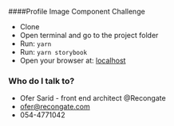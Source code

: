 ####Profile Image Component Challenge
* Clone
* Open terminal and go to the project folder
* Run: `yarn`
* Run: `yarn storybook`
* Open your browser at: [localhost](http://localhost:9009/)

### Who do I talk to? ###

* Ofer Sarid - front end architect @Recongate
* ofer@recongate.com
* 054-4771042